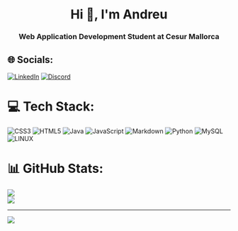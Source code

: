<h1 align="center">Hi 👋, I'm Andreu</h1>
<h3 align="center">Web Application Development Student at Cesur Mallorca</h3>

## 🌐 Socials:
[![LinkedIn](https://img.shields.io/badge/LinkedIn-0077B5?style=for-the-badge&logo=linkedin&logoColor=white)](https://www.linkedin.com/in/andreu-martinez-gual-6a103b237/) [![Discord](https://img.shields.io/badge/Discord-7289DA?style=for-the-badge&logo=discord&logoColor=white)](https://discord.gg/#3082) 

# 💻 Tech Stack:
![CSS3](https://img.shields.io/badge/CSS3-1572B6?style=for-the-badge&logo=css3&logoColor=white) ![HTML5](https://img.shields.io/badge/HTML5-E34F26?style=for-the-badge&logo=html5&logoColor=white) ![Java](https://img.shields.io/badge/Java-ED8B00?style=for-the-badge&logo=openjdk&logoColor=white) ![JavaScript](https://img.shields.io/badge/JavaScript-F7DF1E?style=for-the-badge&logo=javascript&logoColor=black) ![Markdown](https://img.shields.io/badge/Markdown-000000?style=for-the-badge&logo=markdown&logoColor=white) ![Python](https://img.shields.io/badge/Python-3776AB?style=for-the-badge&logo=python&logoColor=white) ![MySQL](https://img.shields.io/badge/MySQL-005C84?style=for-the-badge&logo=mysql&logoColor=white) ![LINUX](https://img.shields.io/badge/Linux-FCC624?style=for-the-badge&logo=linux&logoColor=black)
# 📊 GitHub Stats:
![](https://github-readme-stats.vercel.app/api?username=andreumagu&theme=solarized-light&hide_border=true&include_all_commits=false&count_private=false)<br/>
![](https://github-readme-stats.vercel.app/api/top-langs/?username=andreumagu&theme=solarized-light&hide_border=true&include_all_commits=false&count_private=false&layout=compact)

---
[![](https://visitcount.itsvg.in/api?id=andreumagu&icon=0&color=2)](https://visitcount.itsvg.in)
